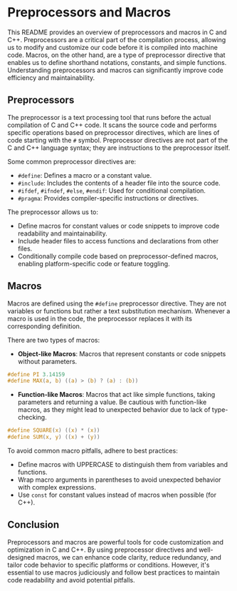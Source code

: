 # Preprocessors and Macros

This README provides an overview of preprocessors and macros in C and C++. Preprocessors are a critical part of the compilation process, allowing us to modify and customize our code before it is compiled into machine code. Macros, on the other hand, are a type of preprocessor directive that enables us to define shorthand notations, constants, and simple functions. Understanding preprocessors and macros can significantly improve code efficiency and maintainability.

## Preprocessors

The preprocessor is a text processing tool that runs before the actual compilation of C and C++ code. It scans the source code and performs specific operations based on preprocessor directives, which are lines of code starting with the `#` symbol. Preprocessor directives are not part of the C and C++ language syntax; they are instructions to the preprocessor itself.

Some common preprocessor directives are:
- `#define`: Defines a macro or a constant value.
- `#include`: Includes the contents of a header file into the source code.
- `#ifdef`, `#ifndef`, `#else`, `#endif`: Used for conditional compilation.
- `#pragma`: Provides compiler-specific instructions or directives.

The preprocessor allows us to:
- Define macros for constant values or code snippets to improve code readability and maintainability.
- Include header files to access functions and declarations from other files.
- Conditionally compile code based on preprocessor-defined macros, enabling platform-specific code or feature toggling.

## Macros

Macros are defined using the `#define` preprocessor directive. They are not variables or functions but rather a text substitution mechanism. Whenever a macro is used in the code, the preprocessor replaces it with its corresponding definition.

There are two types of macros:
- **Object-like Macros**: Macros that represent constants or code snippets without parameters.
```c
#define PI 3.14159
#define MAX(a, b) ((a) > (b) ? (a) : (b))
```

- **Function-like Macros**: Macros that act like simple functions, taking parameters and returning a value. Be cautious with function-like macros, as they might lead to unexpected behavior due to lack of type-checking.
```c
#define SQUARE(x) ((x) * (x))
#define SUM(x, y) ((x) + (y))
```

To avoid common macro pitfalls, adhere to best practices:
- Define macros with UPPERCASE to distinguish them from variables and functions.
- Wrap macro arguments in parentheses to avoid unexpected behavior with complex expressions.
- Use `const` for constant values instead of macros when possible (for C++).

## Conclusion

Preprocessors and macros are powerful tools for code customization and optimization in C and C++. By using preprocessor directives and well-designed macros, we can enhance code clarity, reduce redundancy, and tailor code behavior to specific platforms or conditions. However, it's essential to use macros judiciously and follow best practices to maintain code readability and avoid potential pitfalls.
